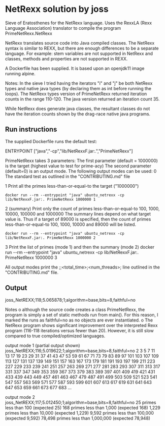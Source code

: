 # NetRexx solution by joss
Sieve of Eratosthenes for the NetRexx language.
Uses the RexxLA (Rexx Language Association) translator to compile the program PrimeNetRexx.NetRexx

NetRexx translates source code into Java compiled classes. The NetRexx syntax is similar to REXX,
but there are enough differences to be a separate language. For example: stem variables are not
supported in NetRexx and classes, methods and properties are not supported in REXX.

A Dockerfile has been supplied. It is based upon an openjdk11 image running alpine.

Notes:
In the sieve I tried having the iterators "i" and "j" be both NetRexx types and native java
types (by declaring them as int before running the loops). The NetRexx types version of
PrimeNetRexx returned iteration counts in the range 110-120. The java version returned an
iteration count 35.

While NetRexx does generate java classes, the resultant classes do not have the iteration
counts shown by the drag-race native java programs.

## Run instructions
The supplied Dockerfile runs the default test:

ENTRYPOINT ["java","-cp","lib/NetRexxF.jar:.","PrimeNetRexx"]

PrimeNetRexx takes 3 parameters:
The first parameter (default = 1000000) is the target (highest value to test for prime-acy)
The second parameter (default=0) is an output mode. The following output modes can be used:
0   The standard test as outlined in the "CONTRIBUTING.md" file

1   Print all the primes less-than-or-equal-to the target ("1000000")
    
    docker run --rm --entrypoint "java" ubuntu_netrexx -cp lib/NetRexxF.jar:. PrimeNetRexx 1000000 1

2   (summary) Print only the count of primes less-than-or-equal-to 100, 1000, 10000, 100000 and 1000000
    The summary lines depend on what target value is. Thus if a target of 89000 is specified, then
    the count of primes less-than-or-equal-to 100, 1000, 10000 and 89000 will be listed.
    
    docker run --rm --entrypoint "java" ubuntu_netrexx -cp lib/NetRexxF.jar:. PrimeNetRexx 1000000 2

3   Print the list of primes (mode 1) and then the summary (mode 2) 
   docker run --rm --entrypoint "java" ubuntu_netrexx -cp lib/NetRexxF.jar:. PrimeNetRexx 1000000 3

All output modes print the <label>;<iterations>;<total_time>;<num_threads>;<tags> line outlined in
the "CONTRIBUTING.md" file.


## Output
joss_NetREXX;118;5.065878;1;algorithm=base,bits=8,faithful=no

Notes
o   although the source code creates a class PrimeNetRexx, the program is simply a set of static methods run from main(). For this
    reason, I marked the runs as faithful=no as no objects are ever instantiated.
o   The NetRexx program shows significant improvement over the interpreted Rexx program (116-118 iterations versus fewer than 20). However, it 
    is still slow compared to true compiled/optimized languages.
    
output mode 1 (partial output shown)
joss_NetREXX;116;5.019622;1;algorithm=base,bits=8,faithful=no
       2       3       5       7      11      13      17      19      23      29      31      37      41      43      47      53      59      61      67      71
      73      79      83      89      97     101     103     107     109     113     127     131     137     139     149     151     157     163     167     173
     179     181     191     193     197     199     211     223     227     229     233     239     241     251     257     263     269     271     277     281
     283     293     307     311     313     317     331     337     347     349     353     359     367     373     379     383     389     397     401     409
     419     421     431     433     439     443     449     457     461     463     467     479     487     491     499     503     509     521     523     541
     547     557     563     569     571     577     587     593     599     601     607     613     617     619     631     641     643     647     653     659
     661     673     677     683     ...

output mode 2
joss_NetREXX;117;5.012450;1;algorithm=base,bits=8,faithful=no
25 primes less than 100 (expected 25)
168 primes less than 1,000 (expected 168)
1,229 primes less than 10,000 (expected 1,229)
9,592 primes less than 100,000 (expected 9,592)
78,498 primes less than 1,000,000 (expected 78,948)
